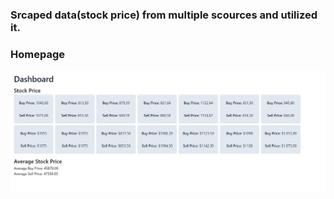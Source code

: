 ### Srcaped data(stock price) from multiple scources and utilized it.
### Homepage

![alt text](image.png)